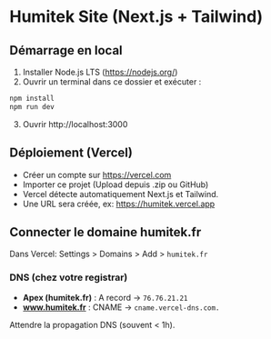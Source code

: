 
# Humitek Site (Next.js + Tailwind)

## Démarrage en local
1. Installer Node.js LTS (https://nodejs.org/)
2. Ouvrir un terminal dans ce dossier et exécuter :
```bash
npm install
npm run dev
```
3. Ouvrir http://localhost:3000

## Déploiement (Vercel)
- Créer un compte sur https://vercel.com
- Importer ce projet (Upload depuis .zip ou GitHub)
- Vercel détecte automatiquement Next.js et Tailwind.
- Une URL sera créée, ex: https://humitek.vercel.app

## Connecter le domaine humitek.fr
Dans Vercel: Settings > Domains > Add > `humitek.fr`

### DNS (chez votre registrar)
- **Apex (humitek.fr)** : A record -> `76.76.21.21`
- **www.humitek.fr** : CNAME -> `cname.vercel-dns.com.`

Attendre la propagation DNS (souvent < 1h).
